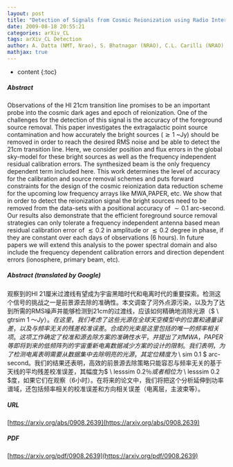 ```yaml
---
layout: post
title: "Detection of Signals from Cosmic Reionization using Radio Interferometric Signal Processing"
date: 2009-08-18 20:55:21
categories: arXiv_CL
tags: arXiv_CL Detection
author: A. Datta (NMT, Nrao), S. Bhatnagar (NRAO), C.L. Carilli (NRAO)
mathjax: true
---
```


* content
{:toc}

##### Abstract
Observations of the HI 21cm transition line promises to be an important probe into the cosmic dark ages and epoch of reionization. One of the challenges for the detection of this signal is the accuracy of the foreground source removal. This paper investigates the extragalactic point source contamination and how accurately the bright sources ($\gtrsim 1$ ~Jy) should be removed in order to reach the desired RMS noise and be able to detect the 21cm transition line. Here, we consider position and flux errors in the global sky-model for these bright sources as well as the frequency independent residual calibration errors. The synthesized beam is the only frequency dependent term included here. This work determines the level of accuracy for the calibration and source removal schemes and puts forward constraints for the design of the cosmic reionization data reduction scheme for the upcoming low frequency arrays like MWA,PAPER, etc. We show that in order to detect the reionization signal the bright sources need to be removed from the data-sets with a positional accuracy of $\sim 0.1$ arc-second. Our results also demonstrate that the efficient foreground source removal strategies can only tolerate a frequency independent antenna based mean residual calibration error of $\lesssim 0.2 %$ in amplitude or $\lesssim 0.2$ degree in phase, if they are constant over each days of observations (6 hours). In future papers we will extend this analysis to the power spectral domain and also include the frequency dependent calibration errors and direction dependent errors (ionosphere, primary beam, etc).

##### Abstract (translated by Google)
观察到的HI 21厘米过渡线有望成为宇宙黑暗时代和电离时代的重要探索。检测这个信号的挑战之一是前景源去除的准确性。本文调查了河外点源污染，以及为了达到所需的RMS噪声并能够检测到21cm的过渡线，应该如何精确地消除光源（$ \ gtrsim 1 $〜Jy）。在这里，我们考虑了这些光源在全球天空模型中的位置和通量误差，以及与频率无关的残差校准误差。合成的光束是这里包括的唯一的频率相关项。这项工作确定了校准和源去除方案的准确性水平，并提出了对MWA，PAPER等即将到来的低频阵列的宇宙重新电离数据减少方案的设计的限制。我们表明，为了检测电离表明需要从数据集中去除明亮的光源，其定位精度为$ \ sim 0.1 $ arc-second。我们的结果还表明，高效的前景源去除策略只能容忍与频率无关的基于天线的平均残差校准误差，其幅度为$ \ lesssim 0.2％$或者相位为$ \ lesssim 0.2 $度，如果它们在观察（6小时）。在将来的论文中，我们将把这个分析延伸到功率谱域，还包括频率相关的校准误差和方向相关误差（电离层，主波束等）。

##### URL
[https://arxiv.org/abs/0908.2639](https://arxiv.org/abs/0908.2639)

##### PDF
[https://arxiv.org/pdf/0908.2639](https://arxiv.org/pdf/0908.2639)

